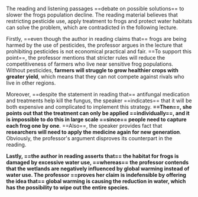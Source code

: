 The reading and listening passages ==debate on possible solutions== to slower the frogs population decline. 
The reading material believes that restricting pesticide use, apply treatment to frogs and protect water habitats can solve the problem, which are contradicted in the following lecture.

Firstly, ==even though the author in reading claims that== frogs are being harmed by the use of pesticides, the professor argues in the lecture that prohibiting pesticides is not economical practical and fair. ==To support this point==, the professor mentions that stricter rules will reduce the competitiveness of farmers who live near sensitive frog populations. Without pesticides, **farmers will struggle to grow healthier crops with greater yield**, which means that they can not compete against rivals who live in other regions.

Moreover, ==despite the statement in reading that== antifungal medication and treatments help kill the fungus, the speaker ==indicates== that it will be both expensive and complicated to implement this strategy. **==Then==, she points out that the treatment can only be applied ==individually==, and it is impossible to do this in large scale ==since== people need to capture each frog one by one**. ==Also==, the speaker provides fact that **researchers will need to apply the medicine again for new generation**. Obviously, the professor's argument disproves its counterpart in the reading.

**Lastly, ==the author in reading asserts that== the habitat for frogs is damaged by excessive water use, ==whereas== the professor contends that the wetlands are negatively influenced by global warming instead of water use. The professor ==proves her claim is indefensible by offering the idea that== global warming is causing the reduction in water, which has the possibility to wipe out the entire species.**
